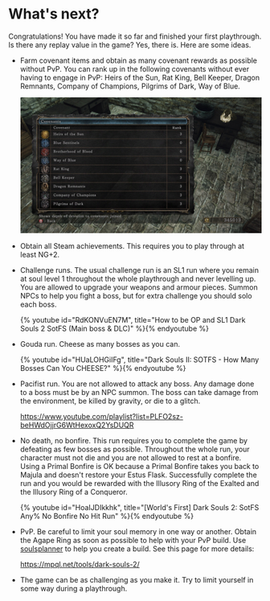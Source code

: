 # What's next?

Congratulations! You have made it so far and finished your first playthrough. Is
there any replay value in the game? Yes, there is. Here are some ideas.

-   Farm covenant items and obtain as many covenant rewards as possible without
    PvP. You can rank up in the following covenants without ever having to
    engage in PvP: Heirs of the Sun, Rat King, Bell Keeper, Dragon Remnants,
    Company of Champions, Pilgrims of Dark, Way of Blue.

    ![Max out covenants](../image/covenants.jpg "Max out covenants")

-   Obtain all Steam achievements. This requires you to play through at least
    NG+2.

-   Challenge runs. The usual challenge run is an SL1 run where you remain at
    soul level 1 throughout the whole playthrough and never levelling up. You
    are allowed to upgrade your weapons and armour pieces. Summon NPCs to help
    you fight a boss, but for extra challenge you should solo each boss.

    {% youtube id="RdKONVuEN7M", title="How to be OP and SL1 Dark Souls 2 SotFS (Main boss & DLC)" %}{% endyoutube %}

-   Gouda run. Cheese as many bosses as you can.

    {% youtube id="HUaLOHGiIFg", title="Dark Souls II: SOTFS - How Many Bosses Can You CHEESE?" %}{% endyoutube %}

-   Pacifist run. You are not allowed to attack any boss. Any damage done to a
    boss must be by an NPC summon. The boss can take damage from the
    environment, be killed by gravity, or die to a glitch.

    https://www.youtube.com/playlist?list=PLFO2sz-beHWdOjjrG6WtHexoxQ2YsDUQR

-   No death, no bonfire. This run requires you to complete the game by
    defeating as few bosses as possible. Throughout the whole run, your
    character must not die and you are not allowed to rest at a bonfire. Using a
    Primal Bonfire is OK because a Primal Bonfire takes you back to Majula and
    doesn't restore your Estus Flask. Successfully complete the run and you
    would be rewarded with the Illusory Ring of the Exalted and the Illusory
    Ring of a Conqueror.

    {% youtube id="HoaIJDIkkhk", title="[World's First] Dark Souls 2: SotFS Any% No Bonfire No Hit Run" %}{% endyoutube %}

-   PvP. Be careful to limit your soul memory in one way or another. Obtain the
    Agape Ring as soon as possible to help with your PvP build. Use
    [soulsplanner](https://soulsplanner.com) to help you create a build. See
    this page for more details:

    https://mpql.net/tools/dark-souls-2/

-   The game can be as challenging as you make it. Try to limit yourself in some
    way during a playthrough.
